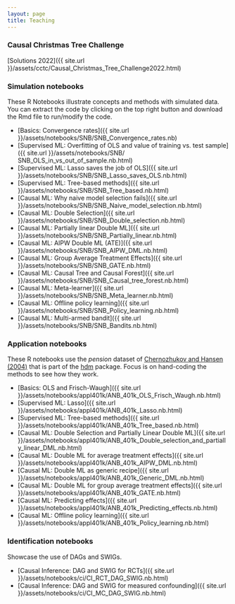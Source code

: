 ```yaml
---
layout: page
title: Teaching
---
```



### Causal Christmas Tree Challenge

[Solutions 2022]({{ site.url }}/assets/cctc/Causal_Christmas_Tree_Challenge2022.html)


### Simulation notebooks

These R Notebooks illustrate concepts and methods with simulated data. You can extract the code by clicking on the top right button and download the Rmd file to run/modify the code.

- [Basics: Convergence rates]({{ site.url }}/assets/notebooks/SNB/SNB_Convergence_rates.nb)
- [Supervised ML: Overfitting of OLS and value of training vs. test sample]({{ site.url }}/assets/notebooks/SNB/
SNB_OLS_in_vs_out_of_sample.nb.html)
- [Supervised ML: Lasso saves the job of OLS]({{ site.url }}/assets/notebooks/SNB/SNB_Lasso_saves_OLS.nb.html)
- [Supervised ML: Tree-based methods]({{ site.url }}/assets/notebooks/SNB/SNB_Tree_based.nb.html)
- [Causal ML: Why naive model selection fails]({{ site.url }}/assets/notebooks/SNB/SNB_Naive_model_selection.nb.html)
- [Causal ML: Double Selection]({{ site.url }}/assets/notebooks/SNB/SNB_Double_selection.nb.html)
- [Causal ML: Partially linear Double ML]({{ site.url }}/assets/notebooks/SNB/SNB_Partially_linear.nb.html)
- [Causal ML: AIPW Double ML (ATE)]({{ site.url }}/assets/notebooks/SNB/SNB_AIPW_DML.nb.html)
- [Causal ML: Group Average Treatment Effects]({{ site.url }}/assets/notebooks/SNB/SNB_GATE.nb.html)
- [Causal ML: Causal Tree and Causal Forest]({{ site.url }}/assets/notebooks/SNB/SNB_Causal_tree_forest.nb.html)
- [Causal ML: Meta-learner]({{ site.url }}/assets/notebooks/SNB/SNB_Meta_learner.nb.html)
- [Causal ML: Offline policy learning]({{ site.url }}/assets/notebooks/SNB/SNB_Policy_learning.nb.html)
- [Causal ML: Multi-armed bandit]({{ site.url }}/assets/notebooks/SNB/SNB_Bandits.nb.html)


### Application notebooks 

These R notebooks use the *pension* dataset of [Chernozhukov and Hansen (2004)](https://doi.org/10.1162/0034653041811734) that is part of the [hdm](https://cran.r-project.org/web/packages/hdm/index.html) package. Focus is on hand-coding the methods to see how they work.

- [Basics: OLS and Frisch-Waugh]({{ site.url }}/assets/notebooks/appl401k/ANB_401k_OLS_Frisch_Waugh.nb.html)
- [Supervised ML: Lasso]({{ site.url }}/assets/notebooks/appl401k/ANB_401k_Lasso.nb.html)
- [Supervised ML: Tree-based methods]({{ site.url }}/assets/notebooks/appl401k/ANB_401k_Tree_based.nb.html)
- [Causal ML: Double Selection and Partially Linear Double ML]({{ site.url }}/assets/notebooks/appl401k/ANB_401k_Double_selection_and_partially_linear_DML.nb.html)
- [Causal ML: Double ML for average treatment effects]({{ site.url }}/assets/notebooks/appl401k/ANB_401k_AIPW_DML.nb.html)
- [Causal ML: Double ML as generic recipe]({{ site.url }}/assets/notebooks/appl401k/ANB_401k_Generic_DML.nb.html)
- [Causal ML: Double ML for group average treatment effects]({{ site.url }}/assets/notebooks/appl401k/ANB_401k_GATE.nb.html)
- [Causal ML: Predicting effects]({{ site.url }}/assets/notebooks/appl401k/ANB_401k_Predicting_effects.nb.html)
- [Causal ML: Offline policy learning]({{ site.url }}/assets/notebooks/appl401k/ANB_401k_Policy_learning.nb.html)


### Identification notebooks

Showcase the use of DAGs and SWIGs.

- [Causal Inference: DAG and SWIG for RCTs]({{ site.url }}/assets/notebooks/ci/CI_RCT_DAG_SWIG.nb.html)
- [Causal Inference: DAG and SWIG for measured confounding]({{ site.url }}/assets/notebooks/ci/CI_MC_DAG_SWIG.nb.html)
